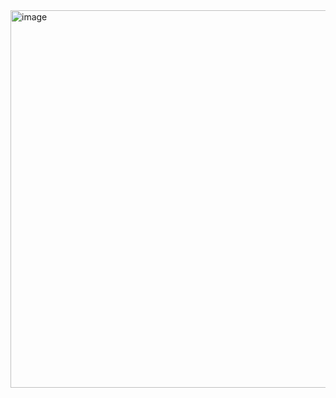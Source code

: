 <img width="1000" height="604" alt="image" src="https://cdn.hobbyconsolas.com/sites/navi.axelspringer.es/public/media/image/2023/01/meme-perro-fine-2928042.jpg?tf=1200x" />
